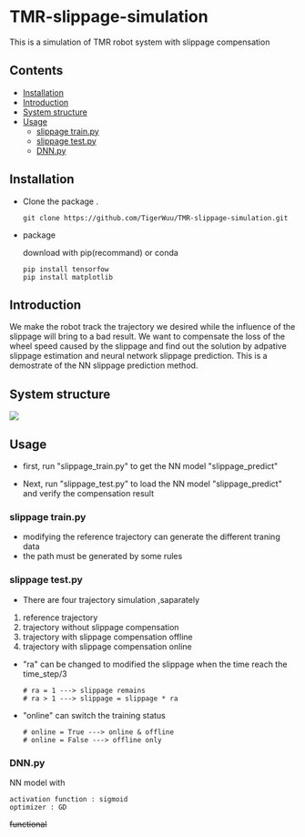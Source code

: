 # TMR-slippage-simulation
This is a simulation of TMR robot system with slippage compensation


## Contents
- [Installation](#Installation)
- [Introduction](#Introduction)
- [System structure](#System-structure)
- [Usage](#Usage)
  - [slippage train.py](#slippage-train.py)
  - [slippage test.py](#slippage-test.py)
  - [DNN.py](#DNN.py)

## Installation
- Clone the package .

      git clone https://github.com/TigerWuu/TMR-slippage-simulation.git
      
- package

  download with pip(recommand) or conda
  
      pip install tensorfow
      pip install matplotlib 
      

## Introduction
We make the robot track the trajectory we desired while the influence of the slippage will bring to a bad result. We want to compensate the loss of the wheel speed caused by the slippage and find out the solution by adpative slippage estimation and neural network slippage prediction. This is a demostrate of the NN slippage prediction method.

## System structure
![](NN_method-system-structure.png)

## Usage
- first, run "slippage_train.py" to get the NN model "slippage_predict"
 
- Next, run "slippage_test.py" to load the NN model "slippage_predict" and verify the compensation result
      
### slippage train.py
- modifying the reference trajectory can generate the different traning data
- the path must be generated by some rules

### slippage test.py
- There are four trajectory simulation ,saparately

 1. reference trajectory
 2. trajectory without slippage compensation
 3. trajectory with slippage compensation offline
 4. trajectory with slippage compensation online

- "ra" can be changed to modified the slippage when the time reach the time_step/3

      # ra = 1 ---> slippage remains
      # ra > 1 ---> slippage = slippage * ra
- "online" can switch the training status

      # online = True ---> online & offline
      # online = False ---> offline only
      
### DNN.py
NN model with

    activation function : sigmoid
    optimizer : GD

~~functional~~
